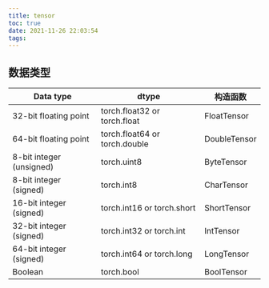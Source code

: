 ```yaml
---
title: tensor
toc: true
date: 2021-11-26 22:03:54
tags:
---
```



## 数据类型

Data type|dtype|构造函数
--|--|--
32-bit floating point|torch.float32 or torch.float|FloatTensor
64-bit floating point|torch.float64 or torch.double|DoubleTensor
8-bit integer (unsigned)|torch.uint8|ByteTensor
8-bit integer (signed)|torch.int8|CharTensor
16-bit integer (signed)|torch.int16 or torch.short|ShortTensor
32-bit integer (signed)|torch.int32 or torch.int|IntTensor
64-bit integer (signed)|torch.int64 or torch.long|LongTensor
Boolean|torch.bool|BoolTensor